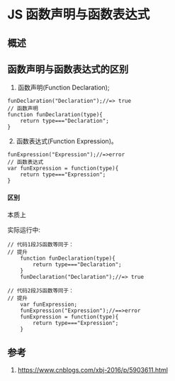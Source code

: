 # JS 函数声明与函数表达式

## 概述





## 函数声明与函数表达式的区别

1. 函数声明(Function Declaration);

```
funDeclaration("Declaration");//=> true
// 函数声明
function funDeclaration(type){
    return type==="Declaration";
}
```

​    2. 函数表达式(Function Expression)。

```
funExpression("Expression");//=>error 
// 函数表达式
var funExpression = function(type){
    return type==="Expression";
}
```

#### 区别

本质上

实际运行中: 


```
// 代码1段JS函数等同于：
// 提升
    function funDeclaration(type){
        return type==="Declaration";
    }
    funDeclaration("Declaration");//=> true

// 代码2段JS函数等同于：
// 提升
    var funExpression; 
    funExpression("Expression");//==>error
    funExpression = function(type){
        return type==="Expression";
    }
```

 



## 参考

1. https://www.cnblogs.com/xbj-2016/p/5903611.html